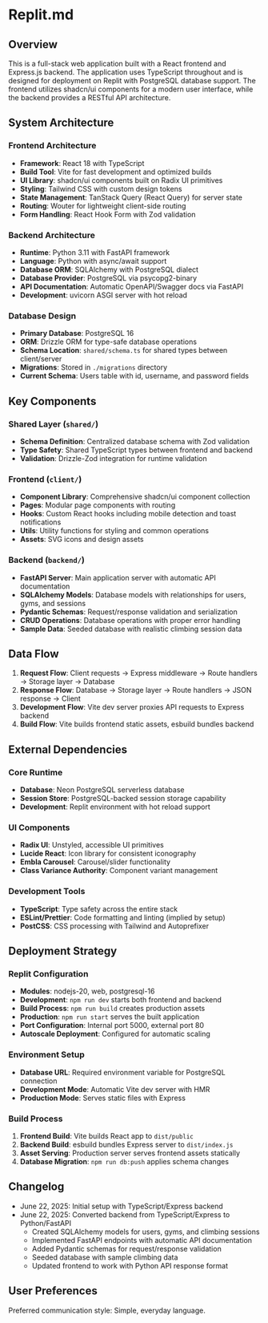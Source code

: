 # Replit.md

## Overview

This is a full-stack web application built with a React frontend and Express.js backend. The application uses TypeScript throughout and is designed for deployment on Replit with PostgreSQL database support. The frontend utilizes shadcn/ui components for a modern user interface, while the backend provides a RESTful API architecture.

## System Architecture

### Frontend Architecture
- **Framework**: React 18 with TypeScript
- **Build Tool**: Vite for fast development and optimized builds
- **UI Library**: shadcn/ui components built on Radix UI primitives
- **Styling**: Tailwind CSS with custom design tokens
- **State Management**: TanStack Query (React Query) for server state
- **Routing**: Wouter for lightweight client-side routing
- **Form Handling**: React Hook Form with Zod validation

### Backend Architecture
- **Runtime**: Python 3.11 with FastAPI framework
- **Language**: Python with async/await support
- **Database ORM**: SQLAlchemy with PostgreSQL dialect
- **Database Provider**: PostgreSQL via psycopg2-binary
- **API Documentation**: Automatic OpenAPI/Swagger docs via FastAPI
- **Development**: uvicorn ASGI server with hot reload

### Database Design
- **Primary Database**: PostgreSQL 16
- **ORM**: Drizzle ORM for type-safe database operations
- **Schema Location**: `shared/schema.ts` for shared types between client/server
- **Migrations**: Stored in `./migrations` directory
- **Current Schema**: Users table with id, username, and password fields

## Key Components

### Shared Layer (`shared/`)
- **Schema Definition**: Centralized database schema with Zod validation
- **Type Safety**: Shared TypeScript types between frontend and backend
- **Validation**: Drizzle-Zod integration for runtime validation

### Frontend (`client/`)
- **Component Library**: Comprehensive shadcn/ui component collection
- **Pages**: Modular page components with routing
- **Hooks**: Custom React hooks including mobile detection and toast notifications
- **Utils**: Utility functions for styling and common operations
- **Assets**: SVG icons and design assets

### Backend (`backend/`)
- **FastAPI Server**: Main application server with automatic API documentation
- **SQLAlchemy Models**: Database models with relationships for users, gyms, and sessions
- **Pydantic Schemas**: Request/response validation and serialization
- **CRUD Operations**: Database operations with proper error handling
- **Sample Data**: Seeded database with realistic climbing session data

## Data Flow

1. **Request Flow**: Client requests → Express middleware → Route handlers → Storage layer → Database
2. **Response Flow**: Database → Storage layer → Route handlers → JSON response → Client
3. **Development Flow**: Vite dev server proxies API requests to Express backend
4. **Build Flow**: Vite builds frontend static assets, esbuild bundles backend

## External Dependencies

### Core Runtime
- **Database**: Neon PostgreSQL serverless database
- **Session Store**: PostgreSQL-backed session storage capability
- **Development**: Replit environment with hot reload support

### UI Components
- **Radix UI**: Unstyled, accessible UI primitives
- **Lucide React**: Icon library for consistent iconography
- **Embla Carousel**: Carousel/slider functionality
- **Class Variance Authority**: Component variant management

### Development Tools
- **TypeScript**: Type safety across the entire stack
- **ESLint/Prettier**: Code formatting and linting (implied by setup)
- **PostCSS**: CSS processing with Tailwind and Autoprefixer

## Deployment Strategy

### Replit Configuration
- **Modules**: nodejs-20, web, postgresql-16
- **Development**: `npm run dev` starts both frontend and backend
- **Build Process**: `npm run build` creates production assets
- **Production**: `npm run start` serves the built application
- **Port Configuration**: Internal port 5000, external port 80
- **Autoscale Deployment**: Configured for automatic scaling

### Environment Setup
- **Database URL**: Required environment variable for PostgreSQL connection
- **Development Mode**: Automatic Vite dev server with HMR
- **Production Mode**: Serves static files with Express

### Build Process
1. **Frontend Build**: Vite builds React app to `dist/public`
2. **Backend Build**: esbuild bundles Express server to `dist/index.js`
3. **Asset Serving**: Production server serves frontend assets statically
4. **Database Migration**: `npm run db:push` applies schema changes

## Changelog

- June 22, 2025: Initial setup with TypeScript/Express backend
- June 22, 2025: Converted backend from TypeScript/Express to Python/FastAPI
  - Created SQLAlchemy models for users, gyms, and climbing sessions
  - Implemented FastAPI endpoints with automatic API documentation
  - Added Pydantic schemas for request/response validation
  - Seeded database with sample climbing data
  - Updated frontend to work with Python API response format

## User Preferences

Preferred communication style: Simple, everyday language.